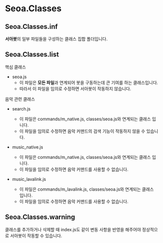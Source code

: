 # Seoa.Classes

## Seoa.Classes.inf
**서아봇**의 일부 파일들을 구성하는 클래스 집합 폴더입니다.

## Seoa.Classes.list
핵심 클래스
- seoa.js
  - 이 파일은 **모든 파일**과 연계되어 봇을 구동하는데 큰 기여를 하는 클래스입니다.
  - 따라서 이 파일을 임의로 수정하면 서아봇이 작동하지 않습니다.

음악 관련 클래스
- search.js
  - 이 파일은 commands/m_native.js, classes/seoa.js와 연계되는 클래스 입니다.
  - 이 파일을 임의로 수정하면 음악 커맨드의 검색 기능이 작동하지 않을 수 있습니다.

- music_native.js
  - 이 파일은 commands/m_native.js, classes/seoa.js와 연계되는 클래스 입니다.
  - 이 파일을 임의로 수정하면 음악 커맨드를 사용할 수 없습니다.

- music_lavalink.js
  - 이 파일은 commands/m_lavalink.js, classes/seoa.js와 연계되는 클래스 입니다.
  - 이 파일을 임의로 수정하면 음악 커맨드를 사용할 수 없습니다.

## Seoa.Classes.warning
클래스를 추가하거나 삭제할 때 index.js도 같이 변동 사항을 반영을 해주어야 정상적으로 서아봇이 작동할 수 있습니다.